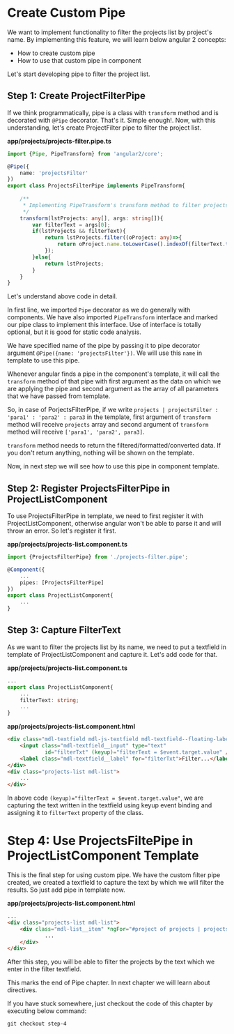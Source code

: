 # Create Custom Pipe
We want to implement functionality to filter the projects list by project's name. By implementing this feature, we will learn below angular 2 concepts:
- How to create custom pipe
- How to use that custom pipe in component

Let's start developing pipe to filter the project list.

## Step 1: Create ProjectFilterPipe
If we think programmatically, pipe is a class with `transform` method and is decorated with `@Pipe` decorator. That's it. Simple enough!. Now, with this understanding, let's create ProjectFilter pipe to filter the project list.

**app/projects/projects-filter.pipe.ts**

```typescript
import {Pipe, PipeTransform} from 'angular2/core';

@Pipe({
    name: 'projectsFilter'
})
export class ProjectsFilterPipe implements PipeTransform{
    
    /**
     * Implementing PipeTransform's transform method to filter projects by its name.
     */
    transform(lstProjects: any[], args: string[]){
        var filterText = args[0];
        if(lstProjects && filterText){
            return lstProjects.filter((oProject: any)=>{
                return oProject.name.toLowerCase().indexOf(filterText.toLowerCase()) > -1;
            });
        }else{
            return lstProjects;
        }
    }
}
```

Let's understand above code in detail.

In first line, we imported `Pipe` decorator as we do generally with components. We have also imported `PipeTransform` interface and marked our pipe class to implement this interface. Use of interface is totally optional, but it is good for static code analysis.

We have specified name of the pipe by passing it to pipe decorator argument `@Pipe({name: 'projectsFilter'})`. We will use this `name` in template to use this pipe.

Whenever angular finds a pipe in the component's template, it will call the `transform` method of that pipe with first argument as the data on which we are applying the pipe and second argument as the array of all parameters that we have passed from template.

So, in case of PorjectsFilterPipe, if we write `projects | projectsFilter : 'para1' : 'para2' : para3` in the template, first argument of `transform` method will receive `projects` array and second argument of `transform` method will receive `['para1', 'para2', para3]`. 

`transform` method needs to return the filtered/formatted/converted data. If you don't return anything, nothing will be shown on the template.

Now, in next step we will see how to use this pipe in component template.

## Step 2: Register ProjectsFilterPipe in ProjectListComponent
To use ProjectsFilterPipe in template, we need to first register it with ProjectListComponent, otherwise angular won't be able to parse it and will throw an error. So let's register it first.

**app/projects/projects-list.component.ts**
```typescript
import {ProjectsFilterPipe} from './projects-filter.pipe';

@Component({
    ...
    pipes: [ProjectsFilterPipe]
})
export class ProjectListComponent{
    ...
}
```

## Step 3: Capture FilterText
As we want to filter the projects list by its name, we need to put a textfield in template of ProjectListComponent and capture it. Let's add code for that.

**app/projects/projects-list.component.ts**
```typescript
...
export class ProjectListComponent{
    ...
    filterText: string;
    ...
}
```

**app/projects/projects-list.component.html**
```html
<div class="mdl-textfield mdl-js-textfield mdl-textfield--floating-label" id="filterProjects">
    <input class="mdl-textfield__input" type="text" 
            id="filterTxt" (keyup)="filterText = $event.target.value" />
    <label class="mdl-textfield__label" for="filterTxt">Filter...</label>
</div>
<div class="projects-list mdl-list">
    ...
</div>
```

In above code `(keyup)="filterText = $event.target.value"`, we are capturing the text written in the textfield using keyup event binding and assigning it to `filterText` property of the class.

# Step 4: Use ProjectsFiltePipe in ProjectListComponent Template
This is the final step for using custom pipe. We have the custom filter pipe created, we created a textfield to capture the text by which we will filter the results. So just add pipe in template now.

**app/projects/projects-list.component.html**
```html
...
<div class="projects-list mdl-list">
    <div class="mdl-list__item" *ngFor="#project of projects | projectsFilter: filterText" ...>
            ...
    </div>
</div>
```

After this step, you will be able to filter the projects by the text which we enter in the filter textfield.

This marks the end of Pipe chapter. In next chapter we will learn about directives.

If you have stuck somewhere, just checkout the code of this chapter by executing below command:
```
git checkout step-4
```